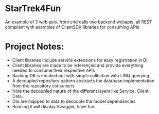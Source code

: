 # StarTrek4Fun
An example of 3 web apis. front end calls two backend webapis, all REST compliant with examples of ClientSDK libraries for consuming APIs

# Project Notes:
- Client libraries include service extensions for easy registration in DI
- Client libraries are made to be referenced and provide everything needed to consume their respective APIs
- Backing DB is mocked out with simple collection with LINQ querying
- A decoupled repository pattern abstracts the database implementation from the repository consumers
- Note the decoupled nature of the different layers like Service, Client, Data.
- Dto are mapped to data to decouple the model dependencies
- Running it will display Swagger, have fun
